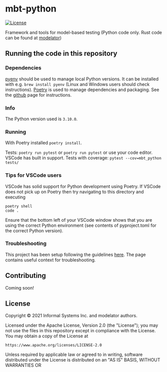 # mbt-python

[![License](https://img.shields.io/badge/License-Apache%202.0-blue.svg)](LICENSE)

Framework and tools for model-based testing (Python code only. Rust code can be found at [modelator](https://github.com/informalsystems/modelator))

## Running the code in this repository

### Dependencies

[pyenv](https://github.com/pyenv/pyenv) should be used to manage local Python versions. It can be installed with e.g. `brew install pyenv` (Linux and Windows users should check instructions).
[Poetry](https://github.com/python-poetry/poetry) is used to manage dependencies and packaging. See the [github](https://github.com/python-poetry/poetry) page for instructions.

### Info

The Python version used is `3.10.0`.

### Running

With Poetry installed `poetry install`.

Tests: `poetry run pytest` or `poetry run pytest` or use your code editor. VSCode has built in support.
Tests with coverage: `pytest --cov=mbt_python tests/`

### Tips for VSCode users

VSCode has solid support for Python development using Poetry. If VSCode does not pick up on Poetry then try navigating to this directory and executing

```
poetry shell
code .
```

Ensure that the bottom left of your VSCode window shows that you are using the correct Python environment (see contents of pyproject.toml for the correct Python version).

### Troubleshooting

This project has been setup following the guidelines [here](https://mitelman.engineering/blog/python-best-practice/automating-python-best-practices-for-a-new-project/). The page contains useful context for troubleshooting.

## Contributing

Coming soon!

## License

Copyright © 2021 Informal Systems Inc. and modelator authors.

Licensed under the Apache License, Version 2.0 (the "License"); you may not use the files in this repository except in compliance with the License. You may obtain a copy of the License at

    https://www.apache.org/licenses/LICENSE-2.0

Unless required by applicable law or agreed to in writing, software distributed under the License is distributed on an "AS IS" BASIS, WITHOUT WARRANTIES OR 